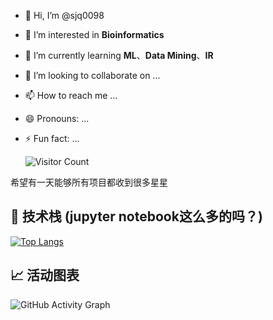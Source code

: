- 👋 Hi, I’m @sjq0098
- 👀 I’m interested in **Bioinformatics**
- 🌱 I’m currently learning **ML**、**Data Mining**、**IR**
- 💞️ I’m looking to collaborate on ...
- 📫 How to reach me ...
- 😄 Pronouns: ...
- ⚡ Fun fact: ...  

  ![Visitor Count](https://profile-counter.glitch.me/sjq0098/count.svg)
  
希望有一天能够所有项目都收到很多星星    

## 🚀 技术栈 (jupyter notebook这么多的吗？)

[![Top Langs](https://github-readme-stats.vercel.app/api/top-langs/?username=sjq0098)](https://github.com/sjq0098/github-readme-stats)

## 📈 活动图表

![GitHub Activity Graph](https://github-readme-activity-graph.vercel.app/graph?username=sjq0098&theme=github-compact)


<!---
sjq0098/sjq0098 is a ✨ special ✨ repository because its `README.md` (this file) appears on your GitHub profile.
You can click the Preview link to take a look at your changes.
--->
